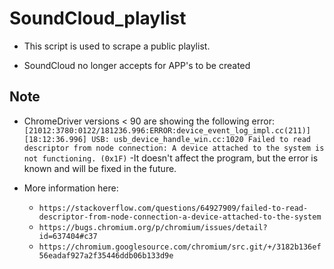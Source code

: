 # SoundCloud_playlist
- This script is used to scrape a public playlist.  

- SoundCloud no longer accepts for APP's to be created

## Note

- ChromeDriver versions < 90 are showing the following error:
`
[21012:3780:0122/181236.996:ERROR:device_event_log_impl.cc(211)] [18:12:36.996] USB: usb_device_handle_win.cc:1020 Failed to read descriptor from node connection: A device attached to the system is not functioning. (0x1F)
`
-It doesn't affect the program, but the error is known and  will be fixed in the future.

- More information here:
  - `https://stackoverflow.com/questions/64927909/failed-to-read-descriptor-from-node-connection-a-device-attached-to-the-system`
  - `https://bugs.chromium.org/p/chromium/issues/detail?id=637404#c37`
  - `https://chromium.googlesource.com/chromium/src.git/+/3182b136ef56eadaf927a2f35446ddb06b133d9e`
